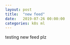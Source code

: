 ```yaml
---
layout: post
title:  "new feed"
date:   2019-07-26 00:00:00
categories: k8s ml
---
```

testing new feed plz
